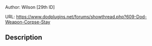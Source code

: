 Author: Wilson [29th ID]

URL: https://www.dodplugins.net/forums/showthread.php?609-Dod-Weapon-Corpse-Stay

## Description

